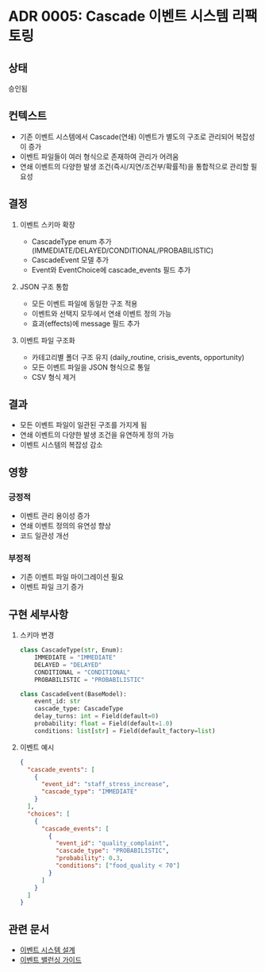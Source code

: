 # ADR 0005: Cascade 이벤트 시스템 리팩토링

## 상태
승인됨

## 컨텍스트
- 기존 이벤트 시스템에서 Cascade(연쇄) 이벤트가 별도의 구조로 관리되어 복잡성이 증가
- 이벤트 파일들이 여러 형식으로 존재하여 관리가 어려움
- 연쇄 이벤트의 다양한 발생 조건(즉시/지연/조건부/확률적)을 통합적으로 관리할 필요성

## 결정
1. 이벤트 스키마 확장
   - CascadeType enum 추가 (IMMEDIATE/DELAYED/CONDITIONAL/PROBABILISTIC)
   - CascadeEvent 모델 추가
   - Event와 EventChoice에 cascade_events 필드 추가

2. JSON 구조 통합
   - 모든 이벤트 파일에 동일한 구조 적용
   - 이벤트와 선택지 모두에서 연쇄 이벤트 정의 가능
   - 효과(effects)에 message 필드 추가

3. 이벤트 파일 구조화
   - 카테고리별 폴더 구조 유지 (daily_routine, crisis_events, opportunity)
   - 모든 이벤트 파일을 JSON 형식으로 통일
   - CSV 형식 제거

## 결과
- 모든 이벤트 파일이 일관된 구조를 가지게 됨
- 연쇄 이벤트의 다양한 발생 조건을 유연하게 정의 가능
- 이벤트 시스템의 복잡성 감소

## 영향
### 긍정적
- 이벤트 관리 용이성 증가
- 연쇄 이벤트 정의의 유연성 향상
- 코드 일관성 개선

### 부정적
- 기존 이벤트 파일 마이그레이션 필요
- 이벤트 파일 크기 증가

## 구현 세부사항
1. 스키마 변경
   ```python
   class CascadeType(str, Enum):
       IMMEDIATE = "IMMEDIATE"
       DELAYED = "DELAYED"
       CONDITIONAL = "CONDITIONAL"
       PROBABILISTIC = "PROBABILISTIC"

   class CascadeEvent(BaseModel):
       event_id: str
       cascade_type: CascadeType
       delay_turns: int = Field(default=0)
       probability: float = Field(default=1.0)
       conditions: list[str] = Field(default_factory=list)
   ```

2. 이벤트 예시
   ```json
   {
     "cascade_events": [
       {
         "event_id": "staff_stress_increase",
         "cascade_type": "IMMEDIATE"
       }
     ],
     "choices": [
       {
         "cascade_events": [
           {
             "event_id": "quality_complaint",
             "cascade_type": "PROBABILISTIC",
             "probability": 0.3,
             "conditions": ["food_quality < 70"]
           }
         ]
       }
     ]
   }
   ```

## 관련 문서
- [이벤트 시스템 설계](../core/events/event_system.md)
- [이벤트 밸런싱 가이드](../game_design_philosophy.md) 